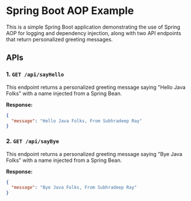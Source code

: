 # Spring Boot AOP Example

This is a simple Spring Boot application demonstrating the use of Spring AOP for logging and dependency injection, along with two API endpoints that return personalized greeting messages.

## APIs

### 1. `GET /api/sayHello`
This endpoint returns a personalized greeting message saying "Hello Java Folks" with a name injected from a Spring Bean.

**Response:**
```json
{
  "message": "Hello Java Folks, From Subhradeep Ray"
}

```
### 2. `GET /api/sayBye`
This endpoint returns a personalized greeting message saying "Bye Java Folks" with a name injected from a Spring Bean.

**Response:**
```json
{
  "message": "Bye Java Folks, From Subhradeep Ray"
}
